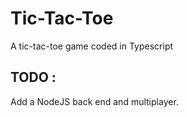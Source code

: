 # Tic-Tac-Toe

A tic-tac-toe game coded in Typescript


## TODO :

Add a NodeJS back end and multiplayer.
